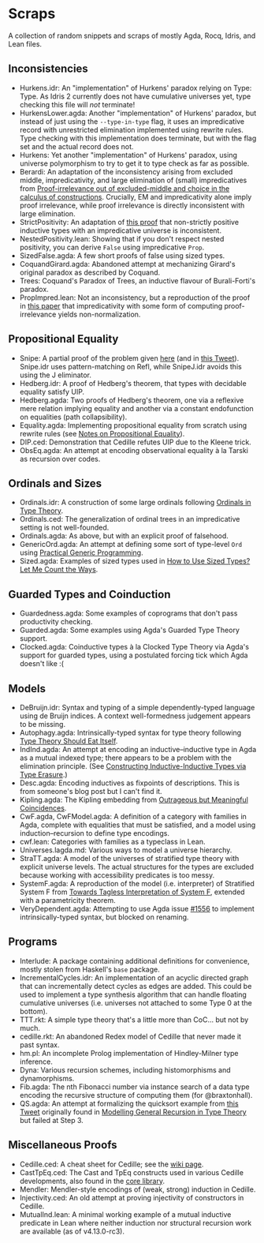 # Scraps

A collection of random snippets and scraps of mostly Agda, Rocq, Idris, and Lean files.

## Inconsistencies

* Hurkens.idr: An "implementation" of Hurkens' paradox relying on Type: Type.
  As Idris 2 currently does not have cumulative universes yet, type checking this file will *not* terminate!
* HurkensLower.agda: Another "implementation" of Hurkens' paradox, but instead of just using the `--type-in-type` flag,
  it uses an impredicative record with unrestricted elimination implemented using rewrite rules.
  Type checking with this implementation does terminate, but with the flag set and the actual record does not.
* Hurkens: Yet another "implementation" of Hurkens' paradox,
  using universe polymorphism to try to get it to type check as far as possible.
* Berardi: An adaptation of the inconsistency arising from excluded middle, impredicativity,
  and large elimination of (small) impredicatives from
  [Proof-irrelevance out of excluded-middle and choice in the calculus of constructions](https://doi.org/10.1017/S0956796800001829).
  Crucially, EM and impredicativity alone imply proof irrelevance,
  while proof irrelevance is directly inconsistent with large elimination.
* StrictPositivity: An adaptation of [this proof](http://vilhelms.github.io/posts/why-must-inductive-types-be-strictly-positive/)
  that non-strictly positive inductive types with an impredicative universe is inconsistent.
* NestedPositivity.lean: Showing that if you don't respect nested positivity, you can derive `False` using impredicative `Prop`.
* SizedFalse.agda: A few short proofs of false using sized types.
* CoquandGirard.agda: Abandoned attempt at mechanizing Girard's original paradox as described by Coquand.
* Trees: Coquand's Paradox of Trees, an inductive flavour of Burali-Forti's paradox.
* PropImpred.lean: Not an inconsistency, but a reproduction of the proof in
  [this paper](https://doi.org/10.23638/LMCS-16(2:14)2020)
  that impredicativity with some form of computing proof-irrelevance yields non-normalization.

## Propositional Equality

* Snipe: A partial proof of the problem given [here](https://sympa.inria.fr/sympa/arc/coq-club/2020-10/msg00010.html)
  (and in [this Tweet](https://twitter.com/TaliaRinger/status/1314805118299037696)).
  Snipe.idr uses pattern-matching on Refl, while SnipeJ.idr avoids this using the J eliminator.
* Hedberg.idr: A proof of Hedberg's theorem, that types with decidable equality satisfy UIP.
* Hedberg.agda: Two proofs of Hedberg's theorem, one via a reflexive mere relation implying equality
  and another via a constant endofunction on equalities (path collapsibility).
* Equality.agda: Implementing propositional equality from scratch using rewrite rules 
  (see [Notes on Propositional Equality](https://ionathan.ch/2021/05/25/notes-on-equality.html)).
* DIP.ced: Demonstration that Cedille refutes UIP due to the Kleene trick.
* ObsEq.agda: An attempt at encoding observational equality à la Tarski as recursion over codes.

## Ordinals and Sizes
* Ordinals.idr: A construction of some large ordinals following [Ordinals in Type Theory](http://www.cse.chalmers.se/~coquand/ordinal.ps).
* Ordinals.ced: The generalization of ordinal trees in an impredicative setting is not well-founded.
* Ordinals.agda: As above, but with an explicit proof of falsehood.
* GenericOrd.agda: An attempt at defining some sort of type-level `Ord` using [Practical Generic Programming](https://jesper.sikanda.be/files/practical-generic-programming.pdf).
* Sized.agda: Examples of sized types used in [How to Use Sized Types? Let Me Count the Ways](https://ionathan.ch/2021/08/26/using-sized-types.html).

## Guarded Types and Coinduction
* Guardedness.agda: Some examples of coprograms that don't pass productivity checking.
* Guarded.agda: Some examples using Agda's Guarded Type Theory support.
* Clocked.agda: Coinductive types à la Clocked Type Theory via Agda's support for guarded types,
  using a postulated forcing tick which Agda doesn't like :(

## Models
* DeBruijn.idr: Syntax and typing of a simple dependently-typed language using de Bruijn indices.
  A context well-formedness judgement appears to be missing.
* Autophagy.agda: Intrinsically-typed syntax for type theory following
  [Type Theory Should Eat Itself](https://jmchapman.io/papers/lfmtp08_jmc.pdf).
* IndInd.agda: An attempt at encoding an inductive–inductive type in Agda as a mutual indexed type;
  there appears to be a problem with the elimination principle.
  (See [Constructing Inductive-Inductive Types via Type Erasure](https://eutypes.cs.ru.nl/eutypes_pmwiki/uploads/Main/books-of-abstracts-TYPES2019.pdf#page=20).)
* Desc.agda: Encoding inductives as fixpoints of descriptions. This is from someone's blog post but I can't find it.
* Kipling.agda: The Kipling embedding from [Outrageous but Meaningful Coincidences](https://personal.cis.strath.ac.uk/conor.mcbride/pub/DepRep/DepRep.pdf).
* CwF.agda, CwFModel.agda: A definition of a category with families in Agda, complete with equalities that must be satisfied,
  and a model using induction–recursion to define type encodings.
* cwf.lean: Categories with families as a typeclass in Lean.
* Universes.lagda.md: Various ways to model a universe hierarchy.
* StraTT.agda: A model of the universes of stratified type theory with explicit universe levels.
  The actual structures for the types are excluded because working with accessibility predicates is too messy.
* SystemF.agda: A reproduction of the model (i.e. interpreter) of Stratified System F from
  [Towards Tagless Interpretation of System F](https://icfp23.sigplan.org/details/tyde-2023/12/),
  extended with a parametricity theorem.
* VeryDependent.agda: Attempting to use Agda issue [#1556](https://github.com/agda/agda/issues/1556)
  to implement intrinsically-typed syntax, but blocked on renaming.

## Programs

* Interlude: A package containing additional definitions for convenience, mostly stolen from Haskell's `base` package.
* IncrementalCycles.idr: An implementation of an acyclic directed graph that can incrementally detect cycles as edges are added.
  This could be used to implement a type synthesis algorithm that can handle floating cumulative universes
  (i.e. universes not attached to some Type 0 at the bottom).
* TTT.rkt: A simple type theory that's a little more than CoC... but not by much.
* cedille.rkt: An abandoned Redex model of Cedille that never made it past syntax.
* hm.pl: An incomplete Prolog implementation of Hindley-Milner type inference.
* Dyna: Various recursion schemes, including histomorphisms and dynamorphisms.
* Fib.agda: The nth Fibonacci number via instance search of a data type encoding the recursive structure of computing them
  (for @braxtonhall).
* QS.agda: An attempt at formalizing the quicksort example from [this Tweet](https://twitter.com/jonmsterling/status/1444640259552251921)
  originally found in [Modelling General Recursion in Type Theory](http://dx.doi.org/10.1017/S0960129505004822) but failed at Step 3.

## Miscellaneous Proofs

* Cedille.ced: A cheat sheet for Cedille; see the [wiki page](https://github.com/ionathanch/ionathanch/wiki/Cedille).
* CastTpEq.ced: The Cast and TpEq constructs used in various Cedille developments, also found in the [core library](https://github.com/cedille/cedille/tree/master/new-lib/core).
* Mendler: Mendler-style encodings of (weak, strong) induction in Cedille.
* Injectivity.ced: An old attempt at proving injectivity of constructors in Cedille.
* MutualInd.lean: A minimal working example of a mutual inductive predicate in Lean
  where neither induction nor structural recursion work are available (as of v4.13.0-rc3).
